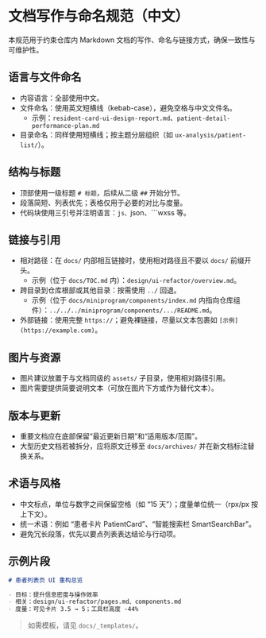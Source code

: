 # 文档写作与命名规范（中文）

本规范用于约束仓库内 Markdown 文档的写作、命名与链接方式，确保一致性与可维护性。

## 语言与文件命名
- 内容语言：全部使用中文。
- 文件命名：使用英文短横线（kebab-case），避免空格与中文文件名。
  - 示例：`resident-card-ui-design-report.md`、`patient-detail-performance-plan.md`
- 目录命名：同样使用短横线；按主题分层组织（如 `ux-analysis/patient-list/`）。

## 结构与标题
- 顶部使用一级标题 `# 标题`，后续从二级 `##` 开始分节。
- 段落简短、列表优先；表格仅用于必要的对比与度量。
- 代码块使用三引号并注明语言：```js、```json、```wxss 等。

## 链接与引用
- 相对路径：在 `docs/` 内部相互链接时，使用相对路径且不要以 `docs/` 前缀开头。
  - 示例（位于 `docs/TOC.md` 内）：`design/ui-refactor/overview.md`。
- 跨目录到仓库根部或其他目录：按需使用 `../` 回退。
  - 示例（位于 `docs/miniprogram/components/index.md` 内指向仓库组件）：`../../../miniprogram/components/.../README.md`。
- 外部链接：使用完整 `https://`；避免裸链接，尽量以文本包裹如 `[示例](https://example.com)`。

## 图片与资源
- 图片建议放置于与文档同级的 `assets/` 子目录，使用相对路径引用。
- 图片需要提供简要说明文本（可放在图片下方或作为替代文本）。

## 版本与更新
- 重要文档应在底部保留“最近更新日期”和“适用版本/范围”。
- 大型历史文档若被拆分，应将原文迁移至 `docs/archives/` 并在新文档标注替换关系。

## 术语与风格
- 中文标点，单位与数字之间保留空格（如 “15 天”）；度量单位统一（rpx/px 按上下文）。
- 统一术语：例如 “患者卡片 PatientCard”、“智能搜索栏 SmartSearchBar”。
- 避免冗长段落，优先以要点列表表达结论与行动项。

## 示例片段
```md
# 患者列表页 UI 重构总览

- 目标：提升信息密度与操作效率
- 相关：design/ui-refactor/pages.md、components.md
- 度量：可见卡片 3.5 → 5；工具栏高度 -44%
```

> 如需模板，请见 `docs/_templates/`。
